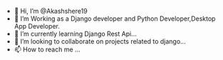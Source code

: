 - 👋 Hi, I’m @Akashshere19
- 👀 I’m Working as a Django developer and Python Developer,Desktop App Developer.
- 🌱 I’m currently learning Django Rest Api...
- 💞️ I’m looking to collaborate on projects related to django...
- 📫 How to reach me ...

<!---
Akashshere19/Akashshere19 is a ✨ special ✨ repository because its `README.md` (this file) appears on your GitHub profile.
You can click the Preview link to take a look at your changes.
--->
